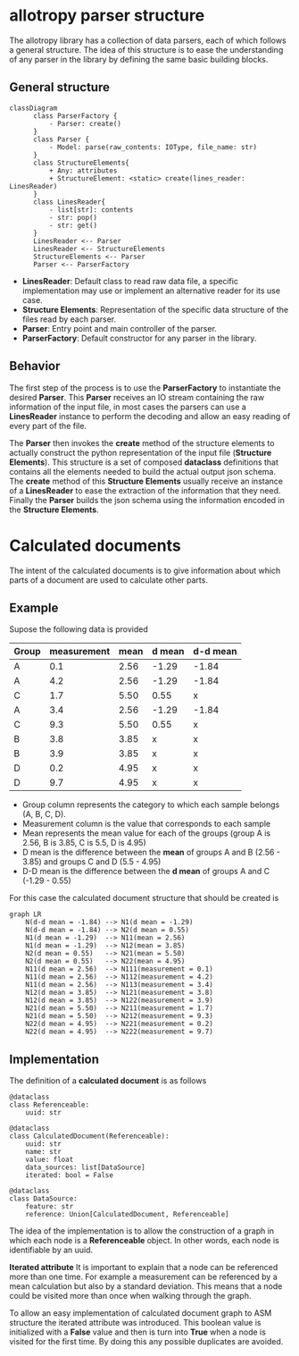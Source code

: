 # allotropy parser structure


The allotropy library has a collection of data parsers, each of which follows a general structure.
The idea of this structure is to ease the understanding of any parser in the library by defining the
same basic building blocks.

## General structure

```mermaid
classDiagram
      class ParserFactory {
          - Parser: create()
      }
      class Parser {
          - Model: parse(raw_contents: IOType, file_name: str)
      }
      class StructureElements{
          + Any: attributes
          + StructureElement: <static> create(lines_reader: LinesReader)
      }
      class LinesReader{
          - list[str]: contents
          - str: pop()
          - str: get()
      }
      LinesReader <-- Parser
      LinesReader <-- StructureElements
      StructureElements <-- Parser
      Parser <-- ParserFactory
```

- **LinesReader**: Default class to read raw data file, a specific implementation may use or
implement an alternative reader for its use case.
- **Structure Elements**: Representation of the specific data structure of the files read by each parser.
- **Parser**: Entry point and main controller of the parser.
- **ParserFactory**: Default constructor for any parser in the library.

## Behavior

The first step of the process is to use the **ParserFactory** to instantiate the desired **Parser**.
This **Parser** receives an IO stream containing the raw information of the input file, in most cases
the parsers can use a **LinesReader** instance to perform the decoding and allow an easy reading
of every part of the file.

The **Parser** then invokes the **create** method of the structure elements to actually construct
the python representation of the input file (**Structure Elements**). This structure is a set
of composed **dataclass** definitions that contains all the elements needed to build the actual
output json schema. The **create** method of this **Structure Elements** usually receive an
instance of a **LinesReader** to ease the extraction of the information that they need. Finally the
 **Parser** builds the json schema using the information encoded in the **Structure Elements**.


# Calculated documents

The intent of the calculated documents is to give information about which parts of a document are used
to calculate other parts.

## Example

Supose the following data is provided

| Group      | measurement | mean    | d mean | d-d mean
|  --------  |  -------    | ------- | -------| -------
| A          | 0.1         | 2.56    | -1.29  | -1.84
| A          | 4.2         | 2.56    | -1.29  | -1.84
| C          | 1.7         | 5.50    | 0.55   | x
| A          | 3.4         | 2.56    | -1.29  | -1.84
| C          | 9.3         | 5.50    | 0.55   | x
| B          | 3.8         | 3.85    | x      | x
| B          | 3.9         | 3.85    | x      | x
| D          | 0.2         | 4.95    | x      | x
| D          | 9.7         | 4.95    | x      | x

* Group column represents the category to which each sample belongs (A, B, C, D).
* Measurement column is the value that corresponds to each sample
* Mean represents the mean value for each of the groups (group A is 2.56, B is 3.85, C is 5.5, D is 4.95)
* D mean is the difference between the **mean** of groups A and B (2.56 - 3.85) and groups C and D (5.5 - 4.95)
* D-D mean is the difference between the **d mean** of groups A and C (-1.29 - 0.55)

For this case the calculated document structure that should be created is

```mermaid
graph LR
    N(d-d mean = -1.84) --> N1(d mean = -1.29)
    N(d-d mean = -1.84) --> N2(d mean = 0.55)
    N1(d mean = -1.29)  --> N11(mean = 2.56)
    N1(d mean = -1.29)  --> N12(mean = 3.85)
    N2(d mean = 0.55)   --> N21(mean = 5.50)
    N2(d mean = 0.55)   --> N22(mean = 4.95)
    N11(d mean = 2.56)  --> N111(measurement = 0.1)
    N11(d mean = 2.56)  --> N112(measurement = 4.2)
    N11(d mean = 2.56)  --> N113(measurement = 3.4)
    N12(d mean = 3.85)  --> N121(measurement = 3.8)
    N12(d mean = 3.85)  --> N122(measurement = 3.9)
    N21(d mean = 5.50)  --> N211(measurement = 1.7)
    N21(d mean = 5.50)  --> N212(measurement = 9.3)
    N22(d mean = 4.95)  --> N221(measurement = 0.2)
    N22(d mean = 4.95)  --> N222(measurement = 9.7)
```
## Implementation

The definition of a **calculated document** is as follows

```
@dataclass
class Referenceable:
    uuid: str
```

```
@dataclass
class CalculatedDocument(Referenceable):
    uuid: str
    name: str
    value: float
    data_sources: list[DataSource]
    iterated: bool = False
```

```
@dataclass
class DataSource:
    feature: str
    reference: Union[CalculatedDocument, Referenceable]
```

The idea of the implementation is to allow the construction of a graph in which each node is a **Referenceable** object.
In other words, each node is identifiable by an uuid.

**Iterated attribute**
It is important to explain that a node can be referenced more than one time.
For example a measurement can be referenced by a mean calculation but also by a standard deviation.
This means that a node could be visited more than once when walking through the graph.

To allow an easy implementation of calculated document graph to ASM structure the iterated attribute was introduced.
This boolean value is initialized with a **False** value and then is turn into **True** when a node is visited for the first time.
By doing this any possible duplicates are avoided.
